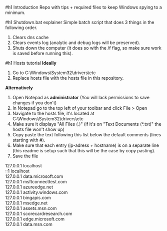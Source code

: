 #h1 Introduction
Repo with tips + required files to keep Windows spying to a minimum.

#h1 Shutdown.bat explainer
Simple batch script that does 3 things in the following order. 
1. Clears dns cache
2. Clears events log (analytic and debug logs will be preserved).
3. Shuts down the computer (it does so with the /f flag, so make sure work is saved before running this).

#h1 Hosts tutorial
**Ideally**
1. Go to C:\Windows\System32\drivers\etc
2. Replace hosts file with the hosts file in this repository.

**Alternatively**
1. Open Notepad as **administrator** (You will lack permissions to save changes if you don't)
2. In Notepad go to the top left of your toolbar and click File > Open
3. Navigate to the hosts file, it's located at C:\Windows\System32\drivers\etc
4. Make sure it displays "All Files (*.*)" (if it's on "Text Documents (*.txt)" the hosts file won't show up)
5. Copy paste the text following this list below the default comments (lines starting with #).
6. Make sure that each entry (ip-adress + hostname) is on a separate line (this readme is setup such that this will be the case by copy pasting).
7. Save the file

127.0.0.1       localhost <br/>
::1             localhost <br/>
127.0.0.1  data.microsoft.com <br/>
127.0.0.1  msftconnecttest.com <br/>
127.0.0.1  azureedge.net <br/>
127.0.0.1  activity.windows.com <br/>
127.0.0.1  bingapis.com <br/>
127.0.0.1  msedge.net <br/>
127.0.0.1  assets.msn.com <br/>
127.0.0.1  scorecardresearch.com <br/>
127.0.0.1  edge.microsoft.com <br/>
127.0.0.1  data.msn.com <br/>
